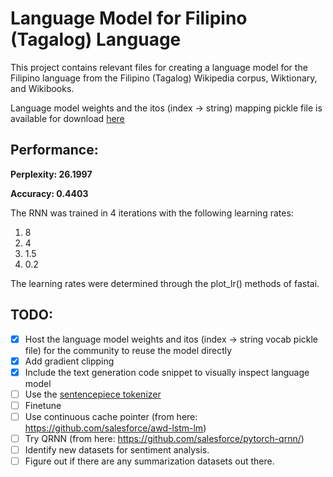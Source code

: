 Language Model for Filipino (Tagalog) Language
===========================================

This project contains relevant files for creating a language model for the Filipino language from the Filipino (Tagalog) Wikipedia corpus, Wiktionary, and Wikibooks.

Language model weights and the itos (index -> string) mapping pickle file is available for download [here]()

## Performance:
__Perplexity: 26.1997__ 

__Accuracy: 0.4403__

The RNN was trained in 4 iterations with the following learning rates:

1. 8
2. 4
3. 1.5
4. 0.2

The learning rates were determined through the plot_lr() methods of fastai.

## TODO:
- [x] Host the language model weights and itos (index -> string vocab pickle file) for the community to reuse the model directly
- [x] Add gradient clipping
- [x] Include the text generation code snippet to visually inspect language model
- [ ] Use the [sentencepiece tokenizer](https://github.com/google/sentencepiece)
- [ ] Finetune
- [ ] Use continuous cache pointer (from here: https://github.com/salesforce/awd-lstm-lm)
- [ ] Try QRNN (from here: https://github.com/salesforce/pytorch-qrnn/)
- [ ] Identify new datasets for sentiment analysis.
- [ ] Figure out if there are any summarization datasets out there.
